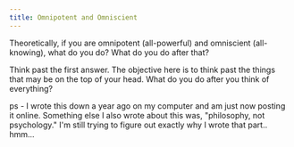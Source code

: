 ```yaml
---
title: Omnipotent and Omniscient
---
```

Theoretically, if you are omnipotent (all-powerful) and omniscient (all-knowing), what do you do? What do you do after that?

Think past the first answer. The objective here is to think past the things that may be on the top of your head. What do you do after you think of everything?

ps - I wrote this down a year ago on my computer and am just now posting it online. Something else I also wrote about this was, "philosophy, not psychology." I'm still trying to figure out exactly why I wrote that part.. hmm...
